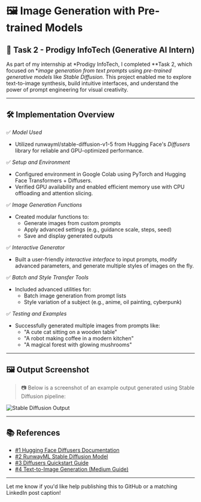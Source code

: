 # 🖼 Image Generation with Pre-trained Models

## 📌 Task 2 - Prodigy InfoTech (Generative AI Intern)

As part of my internship at *Prodigy InfoTech, I completed **Task 2, which focused on **image generation from text prompts* using *pre-trained generative models* like *Stable Diffusion*. This project enabled me to explore text-to-image synthesis, build intuitive interfaces, and understand the power of prompt engineering for visual creativity.

---

## 🛠 Implementation Overview

✅ *Model Used*  
- Utilized runwayml/stable-diffusion-v1-5 from Hugging Face's *Diffusers* library for reliable and GPU-optimized performance.

✅ *Setup and Environment*  
- Configured environment in Google Colab using PyTorch and Hugging Face Transformers + Diffusers.
- Verified GPU availability and enabled efficient memory use with CPU offloading and attention slicing.

✅ *Image Generation Functions*  
- Created modular functions to:
  - Generate images from custom prompts
  - Apply advanced settings (e.g., guidance scale, steps, seed)
  - Save and display generated outputs

✅ *Interactive Generator*  
- Built a user-friendly *interactive interface* to input prompts, modify advanced parameters, and generate multiple styles of images on the fly.

✅ *Batch and Style Transfer Tools*  
- Included advanced utilities for:
  - Batch image generation from prompt lists
  - Style variation of a subject (e.g., anime, oil painting, cyberpunk)

✅ *Testing and Examples*  
- Successfully generated multiple images from prompts like:
  - "A cute cat sitting on a wooden table"
  - "A robot making coffee in a modern kitchen"
  - "A magical forest with glowing mushrooms"

---

## 🖼 Output Screenshot

> 📷 Below is a screenshot of an example output generated using Stable Diffusion pipeline:

![Stable Diffusion Output](https://github.com/Vidyyaaakshaya3/PRODIGY_GA_01/blob/main/Task_2_ouput.png)

---

## 📚 References

- [#1 Hugging Face Diffusers Documentation](https://huggingface.co/docs/diffusers/index)  
- [#2 RunwayML Stable Diffusion Model](https://huggingface.co/runwayml/stable-diffusion-v1-5)  
- [#3 Diffusers Quickstart Guide](https://github.com/huggingface/diffusers)  
- [#4 Text-to-Image Generation (Medium Guide)](https://towardsdatascience.com/how-stable-diffusion-generates-images-from-text-prompts)

---

Let me know if you'd like help publishing this to GitHub or a matching LinkedIn post caption!
